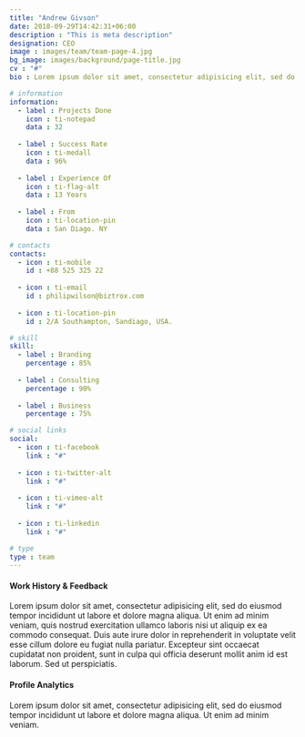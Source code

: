```yaml
---
title: "Andrew Givson"
date: 2018-09-29T14:42:31+06:00
description : "This is meta description"
designation: CEO
image : images/team/team-page-4.jpg
bg_image: images/background/page-title.jpg
cv : "#"
bio : Lorem ipsum dolor sit amet, consectetur adipisicing elit, sed do eiusmod tempor incididunt ut labore et dolore magna aliqua.enim ad minim veniam, quis nostrud exercitation ullamco laboris nisi ut aliquip ex ea commodo consequat irure dolor in reprehender.

# information
information:
  - label : Projects Done
    icon : ti-notepad
    data : 32
    
  - label : Success Rate
    icon : ti-medall
    data : 96%
    
  - label : Experience Of
    icon : ti-flag-alt
    data : 13 Years
    
  - label : From
    icon : ti-location-pin
    data : San Diago. NY

# contacts
contacts:
  - icon : ti-mobile
    id : +88 525 325 22
    
  - icon : ti-email
    id : philipwilson@biztrox.com
    
  - icon : ti-location-pin
    id : 2/A Southampton, Sandiago, USA.

# skill
skill:
  - label : Branding
    percentage : 85%
    
  - label : Consulting
    percentage : 90%
    
  - label : Business
    percentage : 75%

# social links
social:
  - icon : ti-facebook
    link : "#"
    
  - icon : ti-twitter-alt
    link : "#"
    
  - icon : ti-vimeo-alt
    link : "#"
    
  - icon : ti-linkedin
    link : "#"

# type
type : team
---
```


#### Work History  & Feedback

Lorem ipsum dolor sit amet, consectetur adipisicing elit, sed do eiusmod tempor incididunt ut labore et dolore magna aliqua. Ut enim ad minim veniam, quis nostrud exercitation ullamco laboris nisi ut aliquip ex ea commodo consequat. Duis aute irure dolor in reprehenderit in voluptate velit esse cillum dolore eu fugiat nulla pariatur. Excepteur sint occaecat cupidatat non proident, sunt in culpa qui officia deserunt mollit anim id est laborum. Sed ut perspiciatis.

#### Profile Analytics

Lorem ipsum dolor sit amet, consectetur adipisicing elit, sed do eiusmod tempor incididunt ut labore et dolore magna aliqua. Ut enim ad minim veniam.